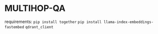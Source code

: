 # MULTIHOP-QA

requirements:
`pip install together`
`pip install llama-index-embeddings-fastembed`
`qdrant_client`

